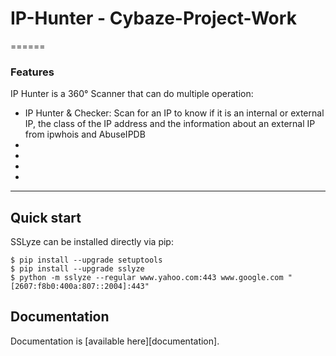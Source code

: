 # IP-Hunter - Cybaze-Project-Work


======
### Features

IP Hunter is a 360° Scanner that can do multiple operation:

* IP Hunter & Checker:
  Scan for an IP to know if it is an internal or external IP, the class of the IP address and the information about an external IP from ipwhois and AbuseIPDB
*
*
*
*
------------



Quick start
-----------

SSLyze can be installed directly via pip:

    $ pip install --upgrade setuptools
    $ pip install --upgrade sslyze
    $ python -m sslyze --regular www.yahoo.com:443 www.google.com "[2607:f8b0:400a:807::2004]:443"

Documentation
-------------

Documentation is [available here][documentation].

